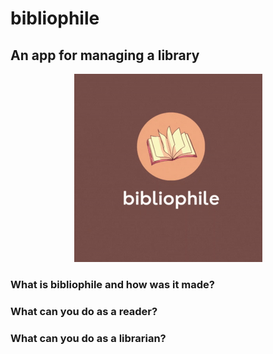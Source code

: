 
<h1>bibliophile</h1>
<h2>An app for managing a library</h2>
<center><img src="images/loggo.gif" alt="App's loggo"/></center>
<h3>What is <b>bibliophile</b> and how was it made?</h3>

<h3>What can you do as a reader?</h3>

<h3>What can you do as a librarian?</h3>

